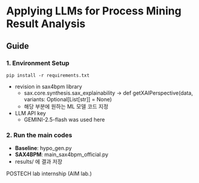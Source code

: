 # Applying LLMs for Process Mining Result Analysis
## Guide
### 1. Environment Setup
```
pip install -r requirements.txt
```
- revision in sax4bpm library
  - sax.core.synthesis.sax_explainability -> def getXAIPerspective(data, variants: Optional[List[str]] = None)
  - 해당 부분에 원하는 ML 모델 코드 지정
- LLM API key
  - GEMINI-2.5-flash was used here
  
 ### 2. Run the main codes
- **Baseline**: hypo_gen.py
- **SAX4BPM**: main_sax4bpm_official.py
- results/ 에 결과 저장

POSTECH lab internship (AIM lab.)
